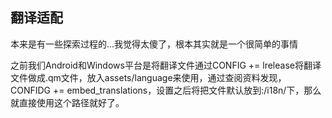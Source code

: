 ## 翻译适配

本来是有一些探索过程的...我觉得太傻了，根本其实就是一个很简单的事情

之前我们Android和Windows平台是将翻译文件通过CONFIG += lrelease将翻译文件做成.qm文件，放入assets/language来使用，通过查阅资料发现，CONFIDG += embed_translations，设置之后将把文件默认放到:/i18n/下，那么就直接使用这个路径就好了。
